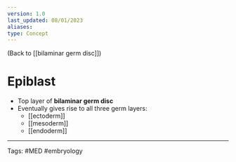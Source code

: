 ```yaml
---
version: 1.0
last_updated: 08/01/2023
aliases: 
type: Concept
---
```


(Back to [[bilaminar germ disc]])

# Epiblast

- Top layer of **bilaminar germ disc**
- Eventually gives rise to all three germ layers:
	- [[ectoderm]]
	- [[mesoderm]]
	- [[endoderm]]

---
Tags: #MED #embryology 